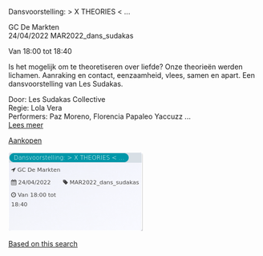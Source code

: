 Dansvoorstelling: > X THEORIES < ...

GC De Markten  
24/04/2022 MAR2022\_dans\_sudakas  

Van 18:00 tot 18:40

  

  

Is het mogelijk om te theoretiseren over liefde? Onze theorieën werden lichamen. Aanraking en contact, eenzaamheid, vlees, samen en apart. Een dansvoorstelling van Les Sudakas.  
  
Door: Les Sudakas Collective  
Regie: Lola Vera  
Performers: Paz Moreno, Florencia Papaleo Yaccuzz ...  
[Lees meer](https://tickets.vgc.be/activity/subscribe/MAR2022_dans_sudakas)

[Aankopen](https://tickets.vgc.be/ticketingActivity/subscribe/MAR2022_dans_sudakas)

![](75735.png)

[Based on this search](https://tickets.vgc.be/activity/index?&vrijeplaatsen=1&Age%5B%5D=3%2C5&entity=244)